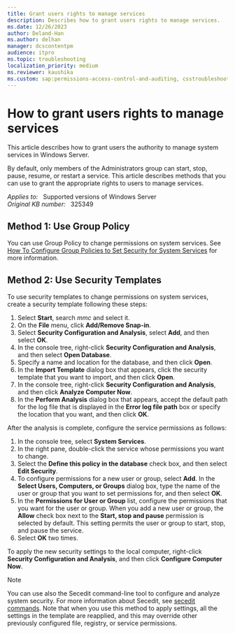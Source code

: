 ```yaml
---
title: Grant users rights to manage services
description: Describes how to grant users rights to manage services.
ms.date: 12/26/2023
author: Deland-Han
ms.author: delhan
manager: dcscontentpm
audience: itpro
ms.topic: troubleshooting
localization_priority: medium
ms.reviewer: kaushika
ms.custom: sap:permissions-access-control-and-auditing, csstroubleshoot
---
```

# How to grant users rights to manage services  

This article describes how to grant users the authority to manage system services in Windows Server.

By default, only members of the Administrators group can start, stop, pause, resume, or restart a service. This article describes methods that you can use to grant the appropriate rights to users to manage services.

_Applies to:_ &nbsp; Supported versions of Windows Server  
_Original KB number:_ &nbsp; 325349

## Method 1: Use Group Policy

You can use Group Policy to change permissions on system services. See [How To Configure Group Policies to Set Security for System Services](../group-policy/configure-group-policies-set-security.md) for more information.

## Method 2: Use Security Templates

To use security templates to change permissions on system services, create a security template following these steps:

1. Select **Start**, search *mmc* and select it.
2. On the **File** menu, click **Add/Remove Snap-in**.
3. Select **Security Configuration and Analysis**, select **Add**, and then select **OK**.
4. In the console tree, right-click **Security Configuration and Analysis**, and then select **Open Database**.
5. Specify a name and location for the database, and then click **Open**.
6. In the **Import Template** dialog box that appears, click the security template that you want to import, and then click **Open**.
7. In the console tree, right-click **Security Configuration and Analysis**, and then click **Analyze Computer Now**.
8. In the **Perform Analysis** dialog box that appears, accept the default path for the log file that is displayed in the **Error log file path** box or specify the location that you want, and then click **OK**.

After the analysis is complete, configure the service permissions as follows:

1. In the console tree, select **System Services**.
2. In the right pane, double-click the service whose permissions you want to change.
3. Select the **Define this policy in the database** check box, and then select **Edit Security**.
4. To configure permissions for a new user or group, select **Add**. In the **Select Users, Computers, or Groups** dialog box, type the name of the user or group that you want to set permissions for, and then select **OK**.
5. In the **Permissions for User or Group** list, configure the permissions that you want for the user or group. When you add a new user or group, the **Allow** check box next to the **Start, stop and pause** permission is selected by default. This setting permits the user or group to start, stop, and pause the service.
6. Select **OK** two times.

To apply the new security settings to the local computer, right-click **Security Configuration and Analysis**, and then click **Configure Computer Now**.

>[!NOTE]
> You can use also the Secedit command-line tool to configure and analyze system security. For more information about Secedit, see [secedit commands](/windows-server/administration/windows-commands/secedit). Note that when you use this method to apply settings, all the settings in the template are reapplied, and this may override other previously configured file, registry, or service permissions.
